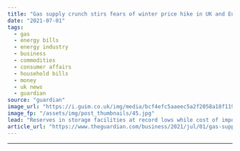 ```yaml
---
title: "Gas supply crunch stirs fears of winter price hike in UK and Europe"
date: "2021-07-01"
tags: 
  - gas
  - energy bills
  - energy industry
  - business
  - commodities
  - consumer affairs
  - household bills
  - money
  - uk news
  - guardian
source: "guardian"
image_url: "https://i.guim.co.uk/img/media/bcf4efc5aaeec5a2f2058a18f119c1d662796dc6/0_251_5616_3370/master/5616.jpg?width=460&quality=85&auto=format&fit=max&s=4098f6ed8a473ab048a5bc14ac882727"
image_fp: "/assets/img/post_thumbnails/45.jpg"
lead: "Reserves in storage facilities at record lows while cost of imports from global market continues to riseA gas supply crunch in Europe has reignited fears over winter energy costs after market prices for the fossil fuel climbed to new highs across the..."
article_url: "https://www.theguardian.com/business/2021/jul/01/gas-supply-crunch-stirs-fears-of-winter-price-hike-in-uk-and-europe"
---
```


---
